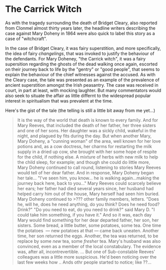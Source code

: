 # The Carrick Witch

As with the tragedy surrounding the death of Bridget Cleary, also reported from Clonmel almost thirty years later, the headline writers describing the case against Mary Doheny in 1864 were also quick to label this story as a case of "witchcraft".

In the case of Bridget Cleary, it was fairy superstition, and more specifically, the idea of fairy *changelings*, that was invoked to justify the behaviour of the defendants. For Mary Doheney, "the Carrick witch", it was a fairy supersition regarding the ghosts of the dead walking once again, escorted on their journey back to life by the "gentry" or "good people", that seems to explain the behaviour of the chief witnesses against the accused. As with the Cleary case, the tale was presented as an example of the prevalence of ancient superstition amongst the Irish peasantry. The case was received in court, in part at least, with mocking laughter. But many commentators would also seek to situate the affair as little differnt to the widespread popular interest in spiritualism that was prevalent at the time.

Here's the gist of the tale (the telling is still a little bit away from me yet...)

> It is the way of the world that death is known to every family. And for Mary Reeves, that included the death of her father, her three sisters and one of her sons. Her daughter was a sickly child, wakeful in the night, and plagued by fits during the day. But when another Mary, Mary Doheny, a "cunning woman" of the area, well known for her love potions and, as a cow doctress, her charms for restarting the milk supply in a dried up cow, she brought with her some hope of respite for the child, if nothing else. A mixture of herbs with new milk to help the child sleep, for example; and though she could do little more, Mary Doheny continued to call round, listening to stories Mary Reeves would tell of her dear father. And in response, Mary Doheny began her tale... "I've seen him, you know... he is walking again...making the journey back here, back to you..." Mary Reeves could scarcely believe her ears; her father had died several years since, her husband had helped carry him out of the house, Mary herself had seen him buried.
> Mary Doheny continued to >??? other family members, letters. "Does he, will he, does he need anything, do you think? Does he need food? Drink?" "Do you need to eat, do you need to drink?" said Mary D. "I could take him something, if you have it." And so it was, each day Mary would find something for her dear departed father, her son, her sisters. Some bread, a little butter, some potatoes, some tea. One time the potatoes  — new potatoes at that — came back uneaten. Another time, her son returned the eggs. Another, the tea was returned, to be replace by  some *new* tea, some *fresher* tea.
> Mary's husband was also convinced, even as a member of the local constabulary. The evidence was, after all, incontrevertible. ...
> But one of Sub-constable Reeves' colleagues was a little more suspicious. He'd been noticing over the last few weeks how .. Ands othr people started to notice; like ??...
